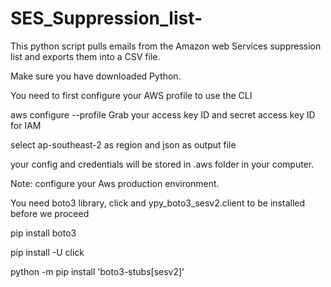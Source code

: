 # SES_Suppression_list-
This python script pulls emails from the Amazon web Services suppression list and exports them into a CSV file.

Make sure you have downloaded Python.

You need to first configure your AWS profile to use the CLI


aws configure --profile <profilename>
Grab your access key ID and secret access key ID for IAM

select ap-southeast-2 as region and json as output file 

your config and credentials will be stored in .aws folder in your computer.

Note: configure your Aws production environment.

You need boto3 library, click and ypy_boto3_sesv2.client to be installed before we proceed

 


pip install boto3

pip install -U click

python -m pip install 'boto3-stubs[sesv2]'
